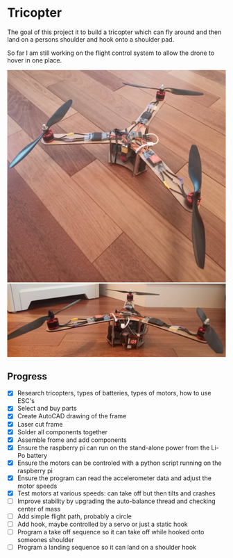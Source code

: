 # Tricopter
The goal of this project it to build a tricopter which can fly around and then land on a persons shoulder and hook onto a shoulder pad.

So far I am still working on the flight control system to allow the drone to hover in one place.

![Current build](/firstIteration1.jpg) ![Current build](/firstIteration2.jpg)

## Progress
- [x] Research tricopters, types of batteries, types of motors, how to use ESC's
- [x] Select and buy parts
- [x] Create AutoCAD drawing of the frame
- [x] Laser cut frame
- [x] Solder all components together
- [x] Assemble frome and add components
- [x] Ensure the raspberry pi can run on the stand-alone power from the Li-Po battery 
- [X] Ensure the motors can be controled with a python script running on the raspberry pi
- [x] Ensure the program can read the accelerometer data and adjust the motor speeds
- [x] Test motors at various speeds: can take off but then tilts and crashes
- [ ] Improve stability by upgrading the auto-balance thread and checking center of mass
- [ ] Add simple flight path, probably a circle
- [ ] Add hook, maybe controlled by a servo or just a static hook
- [ ] Program a take off sequence so it can take off while hooked onto someones shoulder
- [ ] Program a landing sequence so it can land on a shoulder hook
